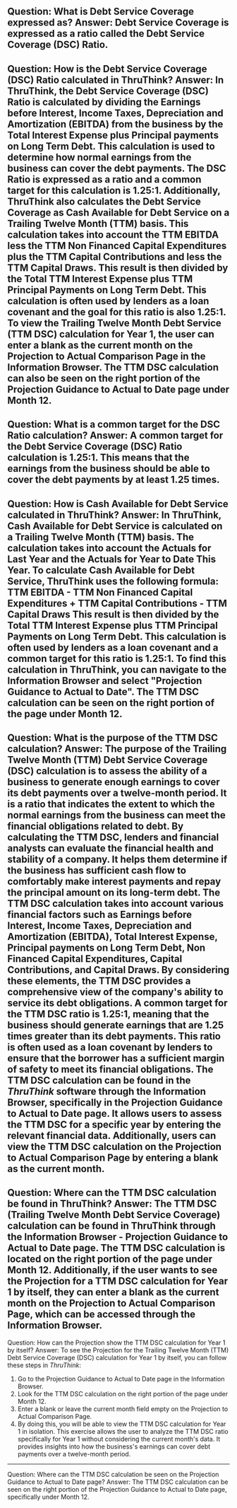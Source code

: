 Question: What is Debt Service Coverage expressed as?
Answer: Debt Service Coverage is expressed as a ratio called the Debt Service Coverage (DSC) Ratio.
---
Question: How is the Debt Service Coverage (DSC) Ratio calculated in ThruThink?
Answer: In ThruThink, the Debt Service Coverage (DSC) Ratio is calculated by dividing the Earnings before Interest, Income Taxes, Depreciation and Amortization (EBITDA) from the business by the Total Interest Expense plus Principal payments on Long Term Debt. This calculation is used to determine how normal earnings from the business can cover the debt payments. The DSC Ratio is expressed as a ratio and a common target for this calculation is 1.25:1. 
Additionally, ThruThink also calculates the Debt Service Coverage as Cash Available for Debt Service on a Trailing Twelve Month (TTM) basis. This calculation takes into account the TTM EBITDA less the TTM Non Financed Capital Expenditures plus the TTM Capital Contributions and less the TTM Capital Draws. This result is then divided by the Total TTM Interest Expense plus TTM Principal Payments on Long Term Debt. This calculation is often used by lenders as a loan covenant and the goal for this ratio is also 1.25:1.
To view the Trailing Twelve Month Debt Service (TTM DSC) calculation for Year 1, the user can enter a blank as the current month on the Projection to Actual Comparison Page in the Information Browser. The TTM DSC calculation can also be seen on the right portion of the Projection Guidance to Actual to Date page under Month 12.
---
Question: What is a common target for the DSC Ratio calculation?
Answer: A common target for the Debt Service Coverage (DSC) Ratio calculation is 1.25:1. This means that the earnings from the business should be able to cover the debt payments by at least 1.25 times.
---
Question: How is Cash Available for Debt Service calculated in ThruThink?
Answer: In ThruThink, Cash Available for Debt Service is calculated on a Trailing Twelve Month (TTM) basis. The calculation takes into account the Actuals for Last Year and the Actuals for Year to Date This Year. 
To calculate Cash Available for Debt Service, ThruThink uses the following formula:
TTM EBITDA - TTM Non Financed Capital Expenditures + TTM Capital Contributions - TTM Capital Draws
This result is then divided by the Total TTM Interest Expense plus TTM Principal Payments on Long Term Debt. 
This calculation is often used by lenders as a loan covenant and a common target for this ratio is 1.25:1. 
To find this calculation in ThruThink, you can navigate to the Information Browser and select "Projection Guidance to Actual to Date". The TTM DSC calculation can be seen on the right portion of the page under Month 12.
---
Question: What is the purpose of the TTM DSC calculation?
Answer: The purpose of the Trailing Twelve Month (TTM) Debt Service Coverage (DSC) calculation is to assess the ability of a business to generate enough earnings to cover its debt payments over a twelve-month period. It is a ratio that indicates the extent to which the normal earnings from the business can meet the financial obligations related to debt.
By calculating the TTM DSC, lenders and financial analysts can evaluate the financial health and stability of a company. It helps them determine if the business has sufficient cash flow to comfortably make interest payments and repay the principal amount on its long-term debt.
The TTM DSC calculation takes into account various financial factors such as Earnings before Interest, Income Taxes, Depreciation and Amortization (EBITDA), Total Interest Expense, Principal payments on Long Term Debt, Non Financed Capital Expenditures, Capital Contributions, and Capital Draws. By considering these elements, the TTM DSC provides a comprehensive view of the company's ability to service its debt obligations.
A common target for the TTM DSC ratio is 1.25:1, meaning that the business should generate earnings that are 1.25 times greater than its debt payments. This ratio is often used as a loan covenant by lenders to ensure that the borrower has a sufficient margin of safety to meet its financial obligations.
The TTM DSC calculation can be found in the *ThruThink* software through the Information Browser, specifically in the Projection Guidance to Actual to Date page. It allows users to assess the TTM DSC for a specific year by entering the relevant financial data. Additionally, users can view the TTM DSC calculation on the Projection to Actual Comparison Page by entering a blank as the current month.
---
Question: Where can the TTM DSC calculation be found in ThruThink?
Answer: The TTM DSC (Trailing Twelve Month Debt Service Coverage) calculation can be found in ThruThink through the Information Browser - Projection Guidance to Actual to Date page. The TTM DSC calculation is located on the right portion of the page under Month 12. Additionally, if the user wants to see the Projection for a TTM DSC calculation for Year 1 by itself, they can enter a blank as the current month on the Projection to Actual Comparison Page, which can be accessed through the Information Browser.
---
Question: How can the Projection show the TTM DSC calculation for Year 1 by itself?
Answer: To see the Projection for the Trailing Twelve Month (TTM) Debt Service Coverage (DSC) calculation for Year 1 by itself, you can follow these steps in *ThruThink*:
1. Go to the Projection Guidance to Actual to Date page in the Information Browser.
2. Look for the TTM DSC calculation on the right portion of the page under Month 12.
3. Enter a blank or leave the current month field empty on the Projection to Actual Comparison Page.
4. By doing this, you will be able to view the TTM DSC calculation for Year 1 in isolation.
This exercise allows the user to analyze the TTM DSC ratio specifically for Year 1 without considering the current month's data. It provides insights into how the business's earnings can cover debt payments over a twelve-month period.
---
Question: Where can the TTM DSC calculation be seen on the Projection Guidance to Actual to Date page?
Answer: The TTM DSC calculation can be seen on the right portion of the Projection Guidance to Actual to Date page, specifically under Month 12.
